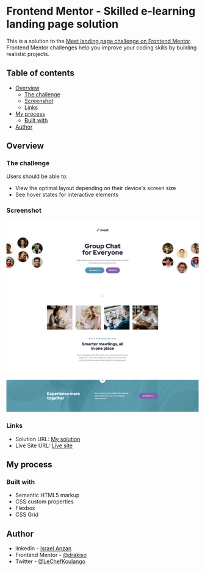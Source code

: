 # Frontend Mentor - Skilled e-learning landing page solution

This is a solution to the [Meet landing page challenge on Frontend Mentor](https://www.frontendmentor.io/challenges/meet-landing-page-rbTDS6OUR). Frontend Mentor challenges help you improve your coding skills by building realistic projects.

## Table of contents

- [Overview](#overview)
  - [The challenge](#the-challenge)
  - [Screenshot](#screenshot)
  - [Links](#links)
- [My process](#my-process)
  - [Built with](#built-with)
- [Author](#author)

## Overview

### The challenge

Users should be able to:

- View the optimal layout depending on their device's screen size
- See hover states for interactive elements

### Screenshot

![Alt text](./Screenshot_meet_landing_page.png?raw=true "Meet landing page screenshot")

### Links

- Solution URL: [My solution](https://www.frontendmentor.io/solutions/meet-responsive-landing-page-ncdnAQO3Oy)
- Live Site URL: [Live site](https://drakiso.github.io/Challenges_meet_landing_page/)

## My process

### Built with

- Semantic HTML5 markup
- CSS custom properties
- Flexbox
- CSS Grid

## Author

- linkedin - [Israel Anzan](https://www.linkedin.com/in/drakisrael)
- Frontend Mentor - [@drakiso](https://www.frontendmentor.io/profile/drakiso)
- Twitter - [@LeChefKoulango](https://www.twitter.com/LeChefKoulango)
